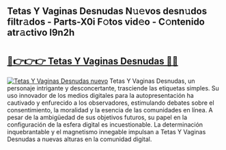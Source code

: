 ## Tetas Y Vaginas Desnudas N𝚞𝚎vos desn𝚞dos filtr𝚊dos - Parts-X0i F𝚘tos vid𝚎o - C𝚘ntenido atr𝚊ctivo l9n2h

# <h2><a href="http://mb1dwmm.tromn.icu/?c=Tetas+Y+Vaginas+Desnudas">🔗👉👉👉 Tetas Y Vaginas Desnudas 🔗🔗</a></h2>

[![Tetas Y Vaginas Desnudas nuevo](https://i.imgur.com/pEAQMta.gif)](http://mb1dwmm.tromn.icu/?c=Tetas+Y+Vaginas+Desnudas)
Tetas Y Vaginas Desnudas, un personaje intrigante y desconcertante, trasciende las etiquetas simples. Su uso innovador de los medios digitales para la autopresentación ha cautivado y enfurecido a los observadores, estimulando debates sobre el consentimiento, la moralidad y la esencia de las comunidades en línea. A pesar de la ambigüedad de sus objetivos futuros, su papel en la configuración de la esfera digital es incuestionable. La determinación inquebrantable y el magnetismo innegable impulsan a Tetas Y Vaginas Desnudas a nuevas alturas en la comunidad digital.
